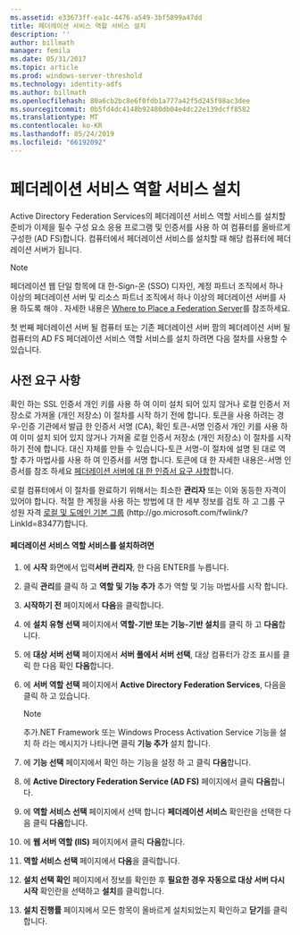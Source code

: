 ```yaml
---
ms.assetid: e33673ff-ea1c-4476-a549-3bf5899a47dd
title: 페더레이션 서비스 역할 서비스 설치
description: ''
author: billmath
manager: femila
ms.date: 05/31/2017
ms.topic: article
ms.prod: windows-server-threshold
ms.technology: identity-adfs
ms.author: billmath
ms.openlocfilehash: 80a6cb2bc8e6f0fdb1a777a42f5d245f98ac3dee
ms.sourcegitcommit: 0b5fd4dc4148b92480db04e4dc22e139dcff8582
ms.translationtype: MT
ms.contentlocale: ko-KR
ms.lasthandoff: 05/24/2019
ms.locfileid: "66192092"
---
```

# <a name="install-the-federation-service-role-service"></a>페더레이션 서비스 역할 서비스 설치

Active Directory Federation Services의 페더레이션 서비스 역할 서비스를 설치할 준비가 이제을 필수 구성 요소 응용 프로그램 및 인증서를 사용 하 여 컴퓨터를 올바르게 구성한 \(AD FS\)합니다. 컴퓨터에서 페더레이션 서비스를 설치할 때 해당 컴퓨터에 페더레이션 서버가 됩니다.  
  
> [!NOTE]  
> 페더레이션 웹 단일 항목에 대 한\-Sign\-온 \(SSO\) 디자인, 계정 파트너 조직에서 하나 이상의 페더레이션 서버 및 리소스 파트너 조직에서 하나 이상의 페더레이션 서버를 사용 하도록 해야 . 자세한 내용은 [Where to Place a Federation Server](https://technet.microsoft.com/library/dd807127.aspx)를 참조하세요.  
  
첫 번째 페더레이션 서버 될 컴퓨터 또는 기존 페더레이션 서버 팜의 페더레이션 서버 될 컴퓨터의 AD FS 페더레이션 서비스 역할 서비스를 설치 하려면 다음 절차를 사용할 수 있습니다.  
  
## <a name="prerequisites"></a>사전 요구 사항  
확인 하는 SSL 인증서 개인 키를 사용 하 여 이미 설치 되어 있지 않거나 로컬 인증서 저장소로 가져올 \(개인 저장소\) 이 절차를 시작 하기 전에 합니다. 토큰을 사용 하려는 경우\-인증 기관에서 발급 한 인증서 서명 \(CA\), 확인 토큰\-서명 인증서 개인 키를 사용 하 여 이미 설치 되어 있지 않거나 가져올 로컬 인증서 저장소 \(개인 저장소\) 이 절차를 시작 하기 전에 합니다. 대신 자체를 만들 수 있습니다\-토큰 서명\-이 절차에 설명 된 대로 역할 추가 마법사를 사용 하 여 인증서를 서명 합니다. 토큰에 대 한 자세한 내용은\-서명 인증서를 참조 하세요 [페더레이션 서버에 대 한 인증서 요구 사항](https://technet.microsoft.com/library/dd807040.aspx)합니다.  
  
로컬 컴퓨터에서 이 절차를 완료하기 위해서는 최소한 **관리자** 또는 이와 동등한 자격이 있어야 합니다.  적절 한 계정을 사용 하는 방법에 대 한 세부 정보를 검토 하 고 그룹 구성원 자격 [로컬 및 도메인 기본 그룹](https://go.microsoft.com/fwlink/?LinkId=83477) \(http:\/\/go.microsoft.com\/fwlink\/? LinkId\=83477\)합니다.   
  
#### <a name="to-install-the-federation-service-role-service"></a>페더레이션 서비스 역할 서비스를 설치하려면  
  
1.  에 **시작** 화면에서 입력**서버 관리자**, 한 다음 ENTER를 누릅니다.  
  
2.  클릭 **관리**를 클릭 하 고 **역할 및 기능 추가** 추가 역할 및 기능 마법사를 시작 합니다.  
  
3.  **시작하기 전** 페이지에서 **다음**을 클릭합니다.  
  
4.  에 **설치 유형 선택** 페이지에서 **역할\-기반 또는 기능\-기반 설치**를 클릭 하 고 **다음**합니다.  
  
5.  에 **대상 서버 선택** 페이지에서 **서버 풀에서 서버 선택**, 대상 컴퓨터가 강조 표시를 클릭 한 다음 확인 **다음**합니다.  
  
6.  에 **서버 역할 선택** 페이지에서 **Active Directory Federation Services**, 다음을 클릭 하 고 있습니다.  
  
    > [!NOTE]  
    > 추가.NET Framework 또는 Windows Process Activation Service 기능을 설치 하 라는 메시지가 나타나면 클릭 **기능 추가** 설치 합니다.  
  
7.  에 **기능 선택** 페이지에서 확인 하는 기능을 설정 하 고 클릭 **다음**합니다.  
  
8.  에 **Active Directory Federation Service \(AD FS\)**  페이지에서 클릭 **다음**합니다.  
  
9. 에 **역할 서비스 선택** 페이지에서 선택 합니다 **페더레이션 서비스** 확인란을 선택한 다음 클릭 **다음**합니다.  
  
10. 에 **웹 서버 역할 \(IIS\)**  페이지에서 클릭 **다음**합니다.  
  
11. **역할 서비스 선택** 페이지에서 **다음**을 클릭합니다.  
  
12. **설치 선택 확인** 페이지에서 정보를 확인한 후 **필요한 경우 자동으로 대상 서버 다시 시작** 확인란을 선택하고 **설치**를 클릭합니다.  
  
13. **설치 진행률** 페이지에서 모든 항목이 올바르게 설치되었는지 확인하고 **닫기**를 클릭합니다.  
  

